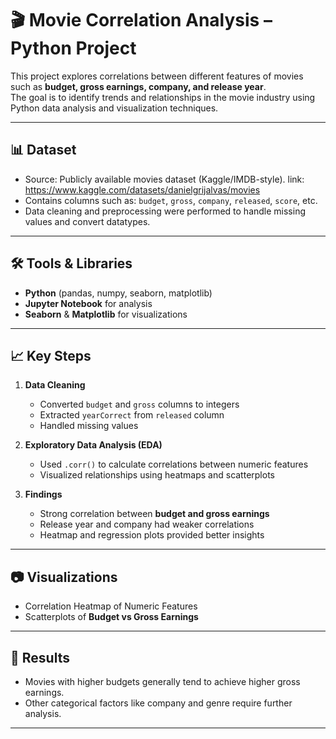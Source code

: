 
# 🎬 Movie Correlation Analysis – Python Project

This project explores correlations between different features of movies such as **budget, gross earnings, company, and release year**.  
The goal is to identify trends and relationships in the movie industry using Python data analysis and visualization techniques.

---

## 📊 Dataset
- Source: Publicly available movies dataset (Kaggle/IMDB-style).  link: https://www.kaggle.com/datasets/danielgrijalvas/movies
- Contains columns such as: `budget`, `gross`, `company`, `released`, `score`, etc.  
- Data cleaning and preprocessing were performed to handle missing values and convert datatypes.

---

## 🛠️ Tools & Libraries
- **Python** (pandas, numpy, seaborn, matplotlib)
- **Jupyter Notebook** for analysis
- **Seaborn** & **Matplotlib** for visualizations

---

## 📈 Key Steps
1. **Data Cleaning**  
   - Converted `budget` and `gross` columns to integers  
   - Extracted `yearCorrect` from `released` column  
   - Handled missing values  

2. **Exploratory Data Analysis (EDA)**  
   - Used `.corr()` to calculate correlations between numeric features  
   - Visualized relationships using heatmaps and scatterplots  

3. **Findings**  
   - Strong correlation between **budget and gross earnings**  
   - Release year and company had weaker correlations  
   - Heatmap and regression plots provided better insights  

---

## 📷 Visualizations
- Correlation Heatmap of Numeric Features  
- Scatterplots of **Budget vs Gross Earnings**  

---

## 🚀 Results
- Movies with higher budgets generally tend to achieve higher gross earnings.  
- Other categorical factors like company and genre require further analysis.  

---
